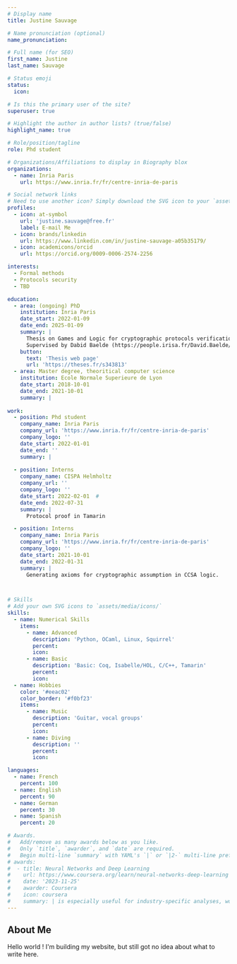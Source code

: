 ```yaml
---
# Display name
title: Justine Sauvage

# Name pronunciation (optional)
name_pronunciation: 

# Full name (for SEO)
first_name: Justine
last_name: Sauvage

# Status emoji
status:
  icon: 

# Is this the primary user of the site?
superuser: true

# Highlight the author in author lists? (true/false)
highlight_name: true

# Role/position/tagline
role: Phd student

# Organizations/Affiliations to display in Biography blox
organizations:
  - name: Inria Paris
    url: https://www.inria.fr/fr/centre-inria-de-paris

# Social network links
# Need to use another icon? Simply download the SVG icon to your `assets/media/icons/` folder.
profiles:
  - icon: at-symbol
    url: 'justine.sauvage@free.fr'
    label: E-mail Me
  - icon: brands/linkedin
    url: https://www.linkedin.com/in/justine-sauvage-a05b35179/
  - icon: academicons/orcid
    url: https://orcid.org/0009-0006-2574-2256

interests:
  - Formal methods
  - Protocols security
  - TBD

education:
  - area: (ongoing) PhD 
    institution: Inria Paris
    date_start: 2022-01-09
    date_end: 2025-01-09
    summary: |
      Thesis on Games and Logic for cryptographic protocols verification.
      Supervised by Dabid Baelde (https://people.irisa.fr/David.Baelde/) and Adrien Koutsos (https://adrienkoutsos.fr).
    button:
      text: 'Thesis web page'
      url: 'https://theses.fr/s343813'
  - area: Master degree, theoritical computer science
    institution: Ecole Normale Superieure de Lyon
    date_start: 2018-10-01
    date_end: 2021-10-01
    summary: |
      
work:
  - position: Phd student
    company_name: Inria Paris
    company_url: 'https://www.inria.fr/fr/centre-inria-de-paris'
    company_logo: ''
    date_start: 2022-01-01
    date_end: ''
    summary: |
    
  - position: Interns
    company_name: CISPA Helmholtz
    company_url: ''
    company_logo: ''
    date_start: 2022-02-01  #
    date_end: 2022-07-31
    summary: | 
      Protocol proof in Tamarin

  - position: Interns
    company_name: Inria Paris
    company_url: 'https://www.inria.fr/fr/centre-inria-de-paris'
    company_logo: ''
    date_start: 2021-10-01
    date_end: 2022-01-31
    summary: |
      Generating axioms for cryptographic assumption in CCSA logic.



# Skills
# Add your own SVG icons to `assets/media/icons/`
skills: 
  - name: Numerical Skills
    items:
      - name: Advanced
        description: 'Python, OCaml, Linux, Squirrel'
        percent: 
        icon: 
      - name: Basic
        description: 'Basic: Coq, Isabelle/HOL, C/C++, Tamarin'
        percent: 
        icon:  
  - name: Hobbies
    color: '#eeac02'
    color_border: '#f0bf23'
    items:
      - name: Music
        description: 'Guitar, vocal groups'
        percent: 
        icon: 
      - name: Diving
        description: ''
        percent: 
        icon: 

languages:
  - name: French
    percent: 100
  - name: English
    percent: 90
  - name: German
    percent: 30
  - name: Spanish
    percent: 20

# Awards.
#   Add/remove as many awards below as you like.
#   Only `title`, `awarder`, and `date` are required.
#   Begin multi-line `summary` with YAML's `|` or `|2-` multi-line prefix and indent 2 spaces below.
# awards:
#  - title: Neural Networks and Deep Learning
#    url: https://www.coursera.org/learn/neural-networks-deep-learning
#    date: '2023-11-25'
#    awarder: Coursera
#    icon: coursera
#    summary: | is especially useful for industry-specific analyses, working with web APIs, and building GUIs.
---
```


## About Me

Hello world ! I'm building my website, but still got no idea about what to write here.
